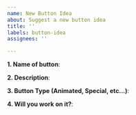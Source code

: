 ```yaml
---
name: New Button Idea
about: Suggest a new button idea
title: ''
labels: button-idea
assignees: ''

---
```


**1. Name of button**: 

**2. Description**: 

**3. Button Type (Animated, Special, etc...)**:

**4. Will you work on it?**:
